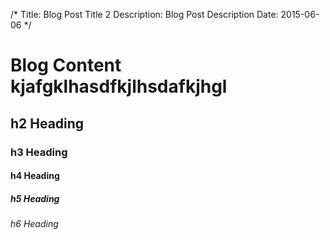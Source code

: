 /*
Title: Blog Post Title 2
Description: Blog Post Description
Date: 2015-06-06
*/

# Blog Content kjafgklhasdfkjlhsdafkjhgl
## h2 Heading
### h3 Heading
#### h4 Heading
##### h5 Heading
###### h6 Heading
